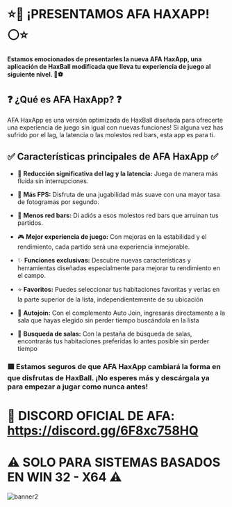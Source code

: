 # **⭐🔵 ¡PRESENTAMOS AFA HAXAPP! ⚪⭐**

**Estamos emocionados de presentarles la nueva AFA HaxApp, una aplicación de HaxBall modificada que lleva tu experiencia de juego al siguiente nivel. 🎉⚽**

## ❓ ¿Qué es AFA HaxApp? ❓
AFA HaxApp es una versión optimizada de HaxBall diseñada para ofrecerte una experiencia de juego sin igual con nuevas funciones! Si alguna vez has sufrido por el lag, la latencia o las molestos red bars, esta app es para ti.

## ✅ Características principales de AFA HaxApp ✅


- 🚀 **Reducción significativa del lag y la latencia:** 
 Juega de manera más fluida sin interrupciones. 


- 💨 **Más FPS:**
 Disfruta de una jugabilidad más suave con una mayor tasa de fotogramas por segundo.


- 🔴 **Menos red bars:**
 Di adiós a esos molestos red bars que arruinan tus partidos.


- 🎮 **Mejor experiencia de juego:**
 Con mejoras en la estabilidad y el rendimiento, cada partido será una experiencia inmejorable.


- ✨ **Funciones exclusivas:**
 Descubre nuevas características y herramientas diseñadas especialmente para mejorar tu rendimiento en el campo.


- ⭐ **Favoritos:**
 Puedes seleccionar tus habitaciones favoritas y verlas en la parte superior de la lista, independientemente de su ubicación


- 💠 **Autojoin:**
 Con el complemento Auto Join, ingresarás directamente a la sala que hayas elegido sin perder tiempo buscándola en la lista


- 🔘 **Busqueda de salas:**
 Con la pestaña de búsqueda de salas, encontrarás tus habitaciones preferidas lo antes posible sin perder tiempo



### 🟩 Estamos seguros de que **AFA HaxApp** cambiará la forma en que disfrutas de HaxBall. ¡No esperes más y descárgala ya para empezar a jugar como nunca antes!

# 🔗 **DISCORD OFICIAL DE AFA:** https://discord.gg/6F8xc758HQ

# ⚠️ SOLO PARA SISTEMAS BASADOS EN WIN 32 - X64 ⚠️
![banner2](https://github.com/AFA-HaxBall/AFA-HaxBall-Client/assets/173628698/58dc83ef-be00-44d4-a76e-52d0422ba598)
